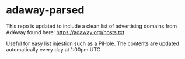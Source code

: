 # adaway-parsed
This repo is updated to include a clean list of advertising domains from AdAway found here: https://adaway.org/hosts.txt

Useful for easy list injestion such as a PiHole. The contents are updated automatically every day at 1:00pm UTC
